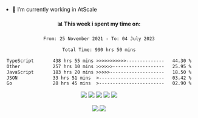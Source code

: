 - 🔭 I’m currently working in AtScale
<!-- - 🌱 I’m currently learning Architectures -->
<!-- - 👯 I’m looking to collaborate on anything
- 💬 Ask me about anything
- 🤔 I’m looking for help with ...
-
- 📫 How to reach me: ...
- 😄 Pronouns: ...
- ⚡ Fun fact: ...

<!--📊💬Waka-Time Section / 🌐WEBSITE: https://github.com/marketplace/actions/waka-readme -->
<div align="center">
<h4 align="center"> 📊 This week i spent my time on: </h4>
<div width="50%">

<!--START_SECTION:waka-->

```txt
From: 25 November 2021 - To: 04 July 2023

Total Time: 990 hrs 50 mins

TypeScript       438 hrs 55 mins >>>>>>>>>>>--------------   44.30 %
Other            257 hrs 10 mins >>>>>>-------------------   25.95 %
JavaScript       183 hrs 20 mins >>>>>--------------------   18.50 %
JSON             33 hrs 51 mins  >------------------------   03.42 %
Go               28 hrs 45 mins  >------------------------   02.90 %
```

<!--END_SECTION:waka-->

  ![](http://github-profile-summary-cards.vercel.app/api/cards/profile-details?username=lachezar-dimitrov&theme=monokai)
  ![](http://github-profile-summary-cards.vercel.app/api/cards/repos-per-language?username=lachezar-dimitrov&theme=monokai)
  ![](http://github-profile-summary-cards.vercel.app/api/cards/most-commit-language?username=lachezar-dimitrov&theme=monokai)
  ![](http://github-profile-summary-cards.vercel.app/api/cards/stats?username=lachezar-dimitrov&theme=monokai)
  ![](http://github-profile-summary-cards.vercel.app/api/cards/productive-time?username=lachezar-dimitrov&theme=monokai&utcOffset=8)

<a href="https://github.com/anuraghazra/github-readme-stats">
  <img align="center" src="https://github-readme-stats.vercel.app/api/top-langs/?username=lachezar-dimitrov&layout=compact&theme=dark&card_width=445&langs_count=10" />
</a>

<a href="https://github.com/anuraghazra/convoychat">
  <img align="center" src="https://github-readme-stats.vercel.app/api?username=lachezar-dimitrov&theme=dark&show_icons=true&count_private=true&include_all_commits=true" />
</a>

<!-- <a href="https://github.com/anuraghazra/github-readme-stats">
   <img align="center" src="https://github-readme-stats.vercel.app/api/wakatime?username=lachezar_dimitrov&theme=dark" />
</a> -->

